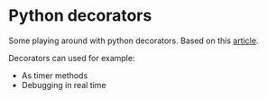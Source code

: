 # Python decorators

Some playing around with python decorators. Based on this [article](https://realpython.com/primer-on-python-decorators).

Decorators can used for example:
* As timer methods
* Debugging in real time